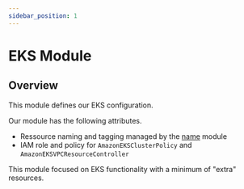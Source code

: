 ```yaml
---
sidebar_position: 1
---
```


# EKS Module
## Overview
This module defines our EKS configuration.

Our module has the following attributes.
- Ressource naming and tagging managed by the [name][name] module
- IAM role and policy for `AmazonEKSClusterPolicy` and
  `AmazonEKSVPCResourceController`

This module focused on EKS functionality with a minimum of "extra" resources.

<!-- LINKS -->
[chge]: ./CHANGES.md
[code]: ./CODE-OF-CONDUCT.md
[cont]: ./CONTRIBUTING.md
[lice]: ./LICENSE.md
[name]: https://www.s3d.club/docs/source/name/overview
